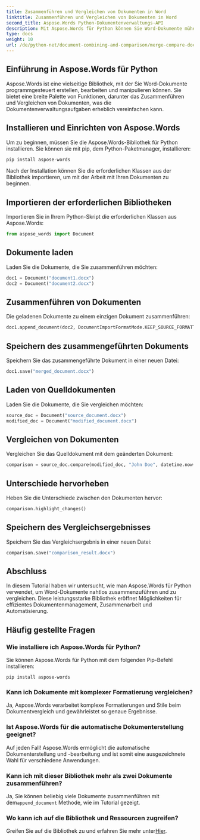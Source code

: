 ```yaml
---
title: Zusammenführen und Vergleichen von Dokumenten in Word
linktitle: Zusammenführen und Vergleichen von Dokumenten in Word
second_title: Aspose.Words Python-Dokumentenverwaltungs-API
description: Mit Aspose.Words für Python können Sie Word-Dokumente mühelos zusammenführen und vergleichen. Erfahren Sie, wie Sie Dokumente bearbeiten, Unterschiede hervorheben und Aufgaben automatisieren.
type: docs
weight: 10
url: /de/python-net/document-combining-and-comparison/merge-compare-documents/
---
```


## Einführung in Aspose.Words für Python

Aspose.Words ist eine vielseitige Bibliothek, mit der Sie Word-Dokumente programmgesteuert erstellen, bearbeiten und manipulieren können. Sie bietet eine breite Palette von Funktionen, darunter das Zusammenführen und Vergleichen von Dokumenten, was die Dokumentenverwaltungsaufgaben erheblich vereinfachen kann.

## Installieren und Einrichten von Aspose.Words

Um zu beginnen, müssen Sie die Aspose.Words-Bibliothek für Python installieren. Sie können sie mit pip, dem Python-Paketmanager, installieren:

```python
pip install aspose-words
```

Nach der Installation können Sie die erforderlichen Klassen aus der Bibliothek importieren, um mit der Arbeit mit Ihren Dokumenten zu beginnen.

## Importieren der erforderlichen Bibliotheken

Importieren Sie in Ihrem Python-Skript die erforderlichen Klassen aus Aspose.Words:

```python
from aspose_words import Document
```

## Dokumente laden

Laden Sie die Dokumente, die Sie zusammenführen möchten:

```python
doc1 = Document("document1.docx")
doc2 = Document("document2.docx")
```

## Zusammenführen von Dokumenten

Die geladenen Dokumente zu einem einzigen Dokument zusammenführen:

```python
doc1.append_document(doc2, DocumentImportFormatMode.KEEP_SOURCE_FORMATTING)
```

## Speichern des zusammengeführten Dokuments

Speichern Sie das zusammengeführte Dokument in einer neuen Datei:

```python
doc1.save("merged_document.docx")
```

## Laden von Quelldokumenten

Laden Sie die Dokumente, die Sie vergleichen möchten:

```python
source_doc = Document("source_document.docx")
modified_doc = Document("modified_document.docx")
```

## Vergleichen von Dokumenten

Vergleichen Sie das Quelldokument mit dem geänderten Dokument:

```python
comparison = source_doc.compare(modified_doc, "John Doe", datetime.now())
```

## Unterschiede hervorheben

Heben Sie die Unterschiede zwischen den Dokumenten hervor:

```python
comparison.highlight_changes()
```

## Speichern des Vergleichsergebnisses

Speichern Sie das Vergleichsergebnis in einer neuen Datei:

```python
comparison.save("comparison_result.docx")
```

## Abschluss

In diesem Tutorial haben wir untersucht, wie man Aspose.Words für Python verwendet, um Word-Dokumente nahtlos zusammenzuführen und zu vergleichen. Diese leistungsstarke Bibliothek eröffnet Möglichkeiten für effizientes Dokumentenmanagement, Zusammenarbeit und Automatisierung.

## Häufig gestellte Fragen

### Wie installiere ich Aspose.Words für Python?

Sie können Aspose.Words für Python mit dem folgenden Pip-Befehl installieren:
```
pip install aspose-words
```

### Kann ich Dokumente mit komplexer Formatierung vergleichen?

Ja, Aspose.Words verarbeitet komplexe Formatierungen und Stile beim Dokumentvergleich und gewährleistet so genaue Ergebnisse.

### Ist Aspose.Words für die automatische Dokumenterstellung geeignet?

Auf jeden Fall! Aspose.Words ermöglicht die automatische Dokumenterstellung und -bearbeitung und ist somit eine ausgezeichnete Wahl für verschiedene Anwendungen.

### Kann ich mit dieser Bibliothek mehr als zwei Dokumente zusammenführen?

Ja, Sie können beliebig viele Dokumente zusammenführen mit dem`append_document` Methode, wie im Tutorial gezeigt.

### Wo kann ich auf die Bibliothek und Ressourcen zugreifen?

 Greifen Sie auf die Bibliothek zu und erfahren Sie mehr unter[Hier](https://releases.aspose.com/words/python/).